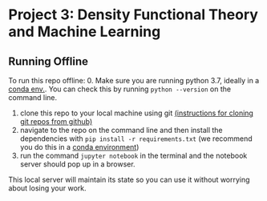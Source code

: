 # Project 3: Density Functional Theory and Machine Learning
## Running Offline

To run this repo offline:
0. Make sure you are running python 3.7, ideally in a [conda env.](https://docs.conda.io/projects/conda/en/latest/user-guide/tasks/manage-environments.html). You can check this by running `python --version` on the command line.
1. clone this repo to your local machine using git [(instructions for cloning git repos from github)](https://help.github.com/en/articles/cloning-a-repository)
2. navigate to the repo on the command line and then install the dependencies with `pip install -r requirements.txt` (we recommend you do this in a [conda environment](https://bcourses.berkeley.edu/courses/1477360/discussion_topics/5508385))
3. run the command `jupyter notebook` in the terminal and the notebook server should pop up in a browser.

This local server will maintain its state so you can use it without worrying about losing your work. 
